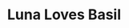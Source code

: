 ---
pid: RS55
title: Luna Loves Basil
location_transcription: Fitler Square
zipcode: '19103'
outside_phl: 
neighborhood: Rittenhouse Square,Avenue of The Arts,Logan Square,Fitler Square
age: '26'
age_range: 20-29
instagram: 
image_file_name: RS_55.jpg
proposal_transcription: A statue of a small French bulldog, looking up at a beagle/husky/pitbull
  mix
topic: Animals
topic_summary: '0'
type: Other No Form
keywords_other: 
credit: 
image_labels: Two dogs
twitter: 
facebook: 
permalink: "/monuments/rs55/"
layout: item-page
---